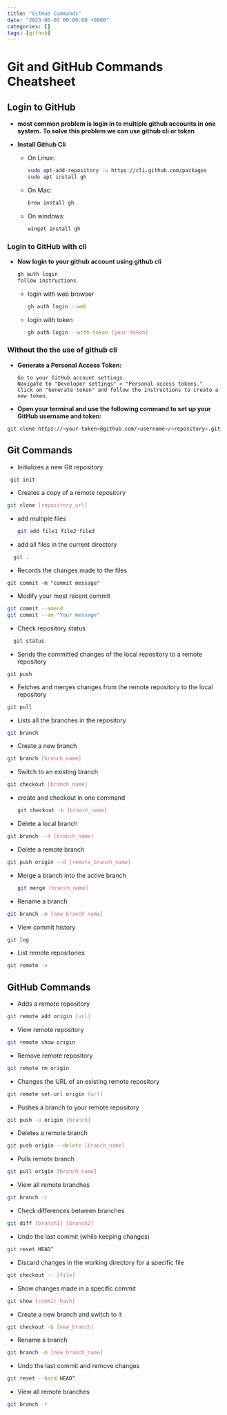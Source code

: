 ```yaml
---
title: "GitHub Commands"
date: "2023-06-03 00:00:00 +0800"
categories: []
tags: [github]
---
```



# Git and GitHub Commands Cheatsheet



## Login to GitHub
- **most common problem is login in to multiple github accounts in one system.**
    **To solve this problem we can use github cli or token**

- **Install Github Cli**
    - On Linux:
      ```bash
      sudo apt-add-repository -u https://cli.github.com/packages
      sudo apt install gh
      ```

    - On Mac:
      ```bash
      brew install gh
      ```


    - On windows:
      ```bash
      winget install gh
      ```

### Login to GitHub with cli

- **Now login to your github account using github cli**
  ```bash
  gh auth login
  follow instructions
  ```

  - login with web browser
    ```bash
    gh auth login --web
    ```
  - login with token
    ```bash
    gh auth login --with-token [your-token]
    ```


### Without the the use of github cli

- **Generate a Personal Access Token:**

  ```
  Go to your GitHub account settings.
  Navigate to "Developer settings" > "Personal access tokens."
  Click on "Generate token" and follow the instructions to create a new token.

  ```
- **Open your terminal and use the following command to set up your GitHub username and token:**
```bash
git clone https://<your-token>@github.com/<username>/<repository>.git
```

## Git Commands

- Initializes a new Git repository
```bash
 git init
  ``` 
-  Creates a copy of a remote repository
```bash
git clone [repository_url]  
```
- add multiple files


  ```bash
  git add file1 file2 file3
  ```

-   add all files in the current directory
  ```bash
    git .
  ```


- Records the changes made to the files
```
git commit -m "commit message"
```

- Modify your most recent commit
```bash
git commit --amend
git commit --am "Your message"
```


- Check repository status
```bash
  git status
  ```


- Sends the committed changes of the local repository to a remote repository
```
git push
```

-  Fetches and merges changes from the remote repository to the local repository
```bash
git pull
```

- Lists all the branches in the repository
```bash
git branch
``` 

- Create a new branch
```bash
git branch [branch_name]
```

- Switch to an existing branch
 ```bash
 git checkout [branch_name]
 ```




- create and checkout in one command

  ```bash
  git checkout -b [branch_name]
  ```


- Delete a local branch
```bash
git branch --d [branch_name]
```
<!-- git push origin --d [remote branch name]: Delete a remote branch -->

- Delete a remote branch
```bash
git push origin --d [remote_branch_name]
```

- Merge a branch into the active branch

  ```bash
  git merge [branch_name]
  ```

- Rename a branch
```bash
git branch -m [new_branch_name]
```

- View commit history
```bash 
git log
```

- List remote repositories
```bash
git remote -v
```


## GitHub Commands

- Adds a remote repository
```bash
git remote add origin [url]
```

- View remote repository
```bash
git remote show origin 
```


- Remove remote repository
```bash
git remote rm origin
```

- Changes the URL of an existing remote repository
```bash
git remote set-url origin [url]
```

- Pushes a branch to your remote repository
```bash
git push -u origin [branch]
```

- Deletes a remote branch
```bash
git push origin --delete [branch_name]
```

- Pulls remote branch
```bash
git pull origin [branch_name]
```

- View all remote branches
```bash
git branch -r
```

- Check differences between branches
```bash
git diff [branch1] [branch2]
```

- Undo the last commit (while keeping changes)
```bash
git reset HEAD^
```

- Discard changes in the working directory for a specific file
```bash
git checkout -- [file]
```

- Show changes made in a specific commit
```bash
git show [commit_hash]
```

- Create a new branch and switch to it
```bash
git checkout -b [new_branch]
```

- Rename a branch
```bash
git branch -m [new_branch_name]
```

- Undo the last commit and remove changes
```bash
git reset --hard HEAD^
```

- View all remote branches
```bash
git branch -r
```
